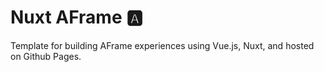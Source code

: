 # Nuxt AFrame 🅰️

Template for building AFrame experiences using Vue.js, Nuxt, and hosted on Github Pages.
